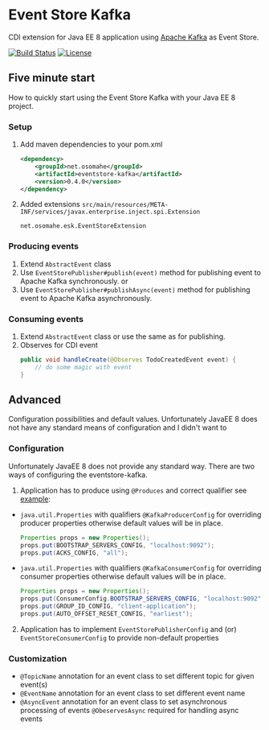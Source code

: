 # Event Store Kafka
CDI extension for Java EE 8 application using [Apache Kafka](https://kafka.apache.org/) as Event Store.

[![Build Status](https://travis-ci.org/tonda100/eventstore-kafka.svg?branch=dev)](https://travis-ci.org/tonda100/eventstore-kafka)
[![License](https://img.shields.io/badge/License-Apache%202.0-blue.svg)](https://opensource.org/licenses/Apache-2.0)

## Five minute start
How to quickly start using the Event Store Kafka with your Java EE 8 project.
### Setup
1. Add maven dependencies to your pom.xml
    ```xml
    <dependency>
        <groupId>net.osomahe</groupId>
        <artifactId>eventstore-kafka</artifactId>
        <version>0.4.0</version>
    </dependency>
    ```
2. Added extensions `src/main/resources/META-INF/services/javax.enterprise.inject.spi.Extension`
    ```text
    net.osomahe.esk.EventStoreExtension
    ```

### Producing events
1. Extend `AbstractEvent` class
2. Use `EventStorePublisher#publish(event)` method for publishing event to Apache Kafka synchronously.
or
2. Use `EventStorePublisher#publishAsync(event)` method for publishing event to Apache Kafka asynchronously.

### Consuming events
1. Extend `AbstractEvent` class or use the same as for publishing.
2. Observes for CDI event
    ```java
    public void handleCreate(@Observes TodoCreatedEvent event) {
        // do some magic with event
    }
    ```

## Advanced
Configuration possibilities and default values. Unfortunately JavaEE 8 does not have any standard means of configuration and
I didn't want to  
### Configuration
Unfortunately JavaEE 8 does not provide any standard way. There are two ways of configuring the eventstore-kafka.
1. Application has to produce using `@Produces` and correct qualifier see [example](examples/02-todolist-advanced/src/main/java/net/osomahe/todolist/net.osomahe.realapp.EventStoreConfiguration.java):
  * `java.util.Properties` with qualifiers `@KafkaProducerConfig` for overriding producer properties otherwise default values will be in place.
    ```java
    Properties props = new Properties();
    props.put(BOOTSTRAP_SERVERS_CONFIG, "localhost:9092");
    props.put(ACKS_CONFIG, "all");
    ```
  * `java.util.Properties` with qualifiers `@KafkaConsumerConfig` for overriding consumer properties otherwise default values will be in place.
    ```java
    Properties props = new Properties();
    props.put(ConsumerConfig.BOOTSTRAP_SERVERS_CONFIG, "localhost:9092");
    props.put(GROUP_ID_CONFIG, "client-application");
    props.put(AUTO_OFFSET_RESET_CONFIG, "earliest");
    ```
2. Application has to implement `EventStorePublisherConfig` and (or) `EventStoreConsumerConfig` to provide non-default properties

### Customization
* `@TopicName` annotation for an event class to set different topic for given event(s)
* `@EventName` annotation for an event class to set different event name
* `@AsyncEvent` annotation for an event class to set asynchronous processing of events `@ObeservesAsync` required for handling async events
